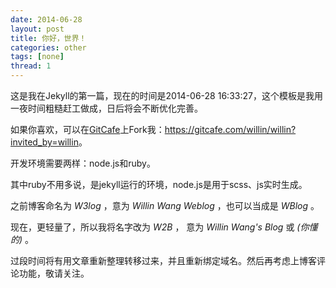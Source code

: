 ```yaml
---
date: 2014-06-28
layout: post
title: 你好，世界！
categories: other
tags: [none]
thread: 1
---
```


这是我在Jekyll的第一篇，现在的时间是2014-06-28 16:33:27，这个模板是我用一夜时间粗糙赶工做成，日后将会不断优化完善。

<!-- more -->

如果你喜欢，可以在[GitCafe](http://gitcafe.com/signup?invited_by=willin)上Fork我：<https://gitcafe.com/willin/willin?invited_by=willin>。

开发环境需要两样：node.js和ruby。

其中ruby不用多说，是jekyll运行的环境，node.js是用于scss、js实时生成。

之前博客命名为 *W3log* ，意为 *Willin Wang Weblog* ，也可以当成是 *WBlog* 。

现在，更轻量了，所以我将名字改为 *W2B* ， 意为 *Willin Wang's Blog* 或 *(你懂的)* 。

过段时间将有用文章重新整理转移过来，并且重新绑定域名。然后再考虑上博客评论功能，敬请关注。
